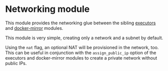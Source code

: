 # Networking module

This module provides the networking glue between the sibling [executors](https://registry.terraform.io/modules/sourcegraph/executors/google/5.8.1/submodules/executors) and [docker-mirror](https://registry.terraform.io/modules/sourcegraph/executors/google/5.8.1/submodules/docker-mirror) modules.

This module is very simple, creating only a network and a subnet by default.

Using the `nat` flag, an optional NAT will be provisioned in the network, too. This can be useful in conjunction with the `assign_public_ip` option of the executors and docker-mirror modules to create a private network without public IPs.
